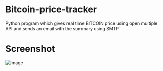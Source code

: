 # Bitcoin-price-tracker
Python program which gives real time BITCOIN price using open multiple API  and sends an email with the summary using SMTP
# Screenshot

![image](https://github.com/chappie404error/Bitcoin-price-tracker/assets/168354749/bdecc6d0-727f-479b-94fd-27830d3adb8f)
